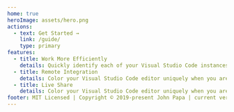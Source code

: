 ```yaml
---
home: true
heroImage: assets/hero.png
actions:
  - text: Get Started →
    link: /guide/
    type: primary
features:
  - title: Work More Efficiently
    details: Quickly identify each of your Visual Studio Code instances using your favorite colors
  - title: Remote Integration
    details: Color your Visual Studio Code editor uniquely when you are using the remote integration features.
  - title: Live Share
    details: Color your Visual Studio Code editor uniquely when you are in a Live Share session as a Guest or a Host
footer: MIT Licensed | Copyright © 2019-present John Papa | current version 4.2.3
---
```

